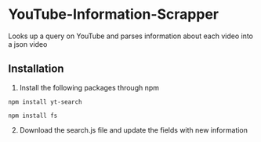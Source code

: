 # YouTube-Information-Scrapper
Looks up a query on YouTube and parses information about each video into a json video

## Installation

1) Install the following packages through npm
```
npm install yt-search
```
```
npm install fs
```
2) Download the search.js file and update the fields with new information
